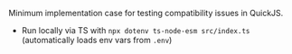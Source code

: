 Minimum implementation case for testing compatibility issues in QuickJS.

- Run locally via TS with `npx dotenv ts-node-esm src/index.ts` (automatically loads env vars from `.env`)
